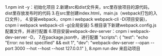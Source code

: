 1.npm init -y：初始化项目
2.新建src和dist文件夹，src里存放项目的源代码，dist里存放发布时的代码
3.在src里创建index.html，main.js（webpack打包的入口文件），
4.安装webpack，cnpm i webpack webpack-cli -D(项目安装)，
cnpm i webpack webpack-cli -g(全局安装)
5.根目录下新建webpack.config.js配置文件，并进行配置
6.项目安装webpack-dev-server：cnpm i webpack-dev-server -D，
7.在package.json中，进行配置
"scripts": {
        "test": "echo \"Error: no test specified\" && exit 1",
        "dev": "webpack-dev-server --opan --port 3000 --hot --host 
        --host 127.0.0.1"
    },
8.npm run dev   来启动项目